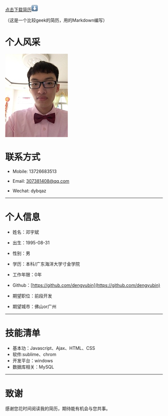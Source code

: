 [点击下载简历](dist/邝业亨-个人简历.pdf)![download](src/images/down.png "下载简历")

（这是一个比较geek的简历，用的Markdown编写）

# 个人风采

![邓宇斌](src/images/me1.jpg "邓宇斌")

# 联系方式

- Mobile: 13726683513

- Email: 307381408@qq.com

- Wechat: dybqaz


---

# 个人信息

 - 姓名：邓宇斌
 - 出生：1995-08-31
 - 性别：男
 - 学历：本科/广东海洋大学寸金学院
 - 工作年限：0年
 - Github：[https://github.com/dengyubin](https://github.com/dengyubin)

 - 期望职位：前段开发
 - 期望城市：佛山or广州

---
# 技能清单
- 基本功：Javascript、Ajax、HTML、CSS
- 软件:sublime、chrom
- 开发平台：windows
- 数据库相关：MySQL

---

# 致谢
感谢您花时间阅读我的简历，期待能有机会与您共事。
